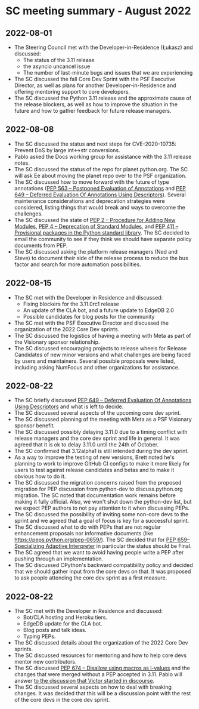 # SC meeting summary - August 2022

## 2022-08-01

* The Steering Council met with the Developer-in-Residence (Łukasz) and discussed:
    * The status of the 3.11 release
    * the asyncio uncancel issue
    * The number of last-minute bugs and issues that we are experiencing
* The SC discussed the fall Core Dev Sprint with the PSF Executive
  Director, as well as plans for another Developer-in-Residence and
  offering mentoring support to core developers.
* The SC discussed the Python 3.11 release and the approximate cause of the
  release blockers, as well as how to improve the situation in the future
  and how to gather feedback for future release managers.

## 2022-08-08

* The SC discussed the status and next steps for CVE-2020-10735: Prevent DoS by
  large int<->str conversions. 
* Pablo asked the Docs working group for assistance with the 3.11 release
  notes.
* The SC discussed the status of the repo for planet.python.org. The SC will
  ask Ee about moving the planet repo over to the PSF organization.
* The SC discussed how to move forward with the future of type annotations
  ([PEP 563 – Postponed Evaluation of
  Annotations](https://peps.python.org/pep-0563/) and [PEP 649 – Deferred
  Evaluation Of Annotations Using
  Descriptors](https://peps.python.org/pep-0649/)). Several maintenance
  considerations and deprecation strategies were considered, listing things
  that would break and ways to overcome the challenges.
* The SC discussed the state of [PEP 2 – Procedure for Adding New
  Modules](https://peps.python.org/pep-0002/), [PEP 4 – Deprecation of Standard
  Modules](https://peps.python.org/pep-0004/), and [PEP 411  – Provisional
  packages in the Python standard library](https://peps.python.org/pep-0411/).
  The SC decided to email the community to see if they think we should have
  separate policy documents from PEP.
* The SC discussed asking the platform release managers (Ned and Steve) to
  document their side of the release process to reduce the bus factor and
  search for more automation possibilities.

## 2022-08-15

* The SC met with the Developer in Residence and discussed:
    * Fixing blockers for the 3.11.0rc1 release
    * An update of the CLA bot, and a future update to EdgeDB 2.0
    * Possible candidates for blog posts for the community
* The SC met with the PSF Executive Director and discussed the organization
  of the 2022 Core Dev sprints.
* The SC discussed the logistics of having a meeting with Meta as part of
  the Visionary sponsor relationship.
* The SC discussed encouraging projects to release wheels for Release
  Candidates of new minor versions and what challenges are being faced by
  users and maintainers. Several possible proposals were listed, including
  asking NumFocus and other organizations for assistance.


## 2022-08-22

* The SC briefly discussed [PEP 649 – Deferred Evaluation Of Annotations Using
  Descriptors](https://peps.python.org/pep-0649/) and what is left to decide.
* The SC discussed several aspects of the upcoming core dev sprint.
* The SC discussed planning of the meeting with Meta as a PSF Visionary sponsor
  benefit.
* The SC discussed possibly delaying 3.11.0 due to a timing conflict with
  release managers and the core dev sprint and life in general. It was agreed
  that it is ok to delay 3.11.0 until the 24th of October.
* The SC confirmed that 3.12alpha1 is still intended during the dev sprint.
* As a way to improve the testing of new versions, Brett noted he's planning to
  work to improve GitHub CI configs to make it more likely for users to test
  against release candidates and betas and to make it obvious how to do it.
* The SC discussed the migration concerns raised from the proposed migration
  for PEP discussion from python-dev to discuss.python.org migration. The SC
  noted that documentation work remains before making it fully official. Also,
  we won't shut down the python-dev list, but we expect PEP authors to not pay
  attention to it when discussing PEPs.
* The SC discussed the possibility of inviting some non-core devs to the sprint
  and we agreed that a goal of focus is key for a successful sprint.
* The SC discussed what to do with PEPs that are not regular enhancement
  proposals nor informative documents (like
  https://peps.python.org/pep-0659/). The SC decided that for [PEP 659–
  Specializing Adaptive Interpreter](https://peps.python.org/pep-0659/)  in
  particular the status should be Final.
* The SC agreed that we want to avoid having people write a PEP after pushing
  through an implementation.
* The SC discussed CPython's backward compatibility policy and decided that we
  should gather input from the core devs on that. It was proposed to ask people
  attending the core dev sprint as a first measure.

## 2022-08-22


* The SC met with the Developer in Residence and discussed:
    * Bot/CLA hosting and Heroku tiers.
    * EdgeDB update for the CLA bot.
    * Blog posts and talk ideas.
    * Typing PEPs.
* The SC discussed details about the organization of the 2022 Core Dev sprints.
* The SC discussed resources for mentoring and how to help core devs mentor new
  contributors.
* The SC discussed [PEP 674 – Disallow using macros as
  l-values](https://peps.python.org/pep-0674/) and the changes that were merged
  without a PEP accepted in 3.11. Pablo will answer [to the discussion that
  Victor started in
  discourse](https://discuss.python.org/t/pep-674-disallow-using-macros-as-l-values-and-python-3-11/18297/14).
* The SC discussed several aspects on how to deal with breaking changes. It was
  decided that this will be a discussion point with the rest of the core devs
  in the core dev sprint.
